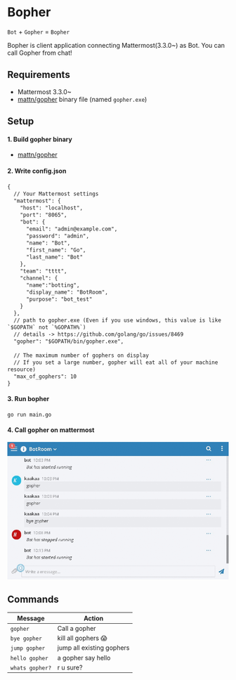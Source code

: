 # Bopher

`Bot` + `Gopher` = `Bopher`

Bopher is client application connecting Mattermost(3.3.0~) as Bot.
You can call Gopher from chat!

## Requirements

* Mattermost 3.3.0~
* [mattn/gopher](https://github.com/mattn/gopher) binary file (named `gopher.exe`)

## Setup

#### 1. Build gopher binary
* [mattn/gopher](https://github.com/mattn/gopher)

#### 2. Write config.json
```
{
  // Your Mattermost settings
  "mattermost": {
    "host": "localhost",
    "port": "8065",
    "bot": {
      "email": "admin@example.com",
      "password": "admin",
      "name": "Bot",
      "first_name": "Go",
      "last_name": "Bot"
    },
    "team": "tttt",
    "channel": {
      "name":"botting",
      "display_name": "BotRoom",
      "purpose": "bot_test"
    }
  },
  // path to gopher.exe (Even if you use windows, this value is like `$GOPATH` not `%GOPATH%`)
  // details -> https://github.com/golang/go/issues/8469
  "gopher": "$GOPATH/bin/gopher.exe",

  // The maximum number of gophers on display
  // If you set a large number, gopher will eat all of your machine resource)
  "max_of_gophers": 10                 
}
```

#### 3. Run bopher

```
go run main.go
```

#### 4. Call gopher on mattermost
![](https://raw.githubusercontent.com/kaakaa/bopher/master/bopher.gif)

## Commands

Message         | Action
----------------|----------------
`gopher`        | Call a gopher
`bye gopher`    | kill all gophers :scream:
`jump gopher`   | jump all existing gophers
`hello gopher`  | a gopher say hello 
`whats gopher?` | r u sure?
